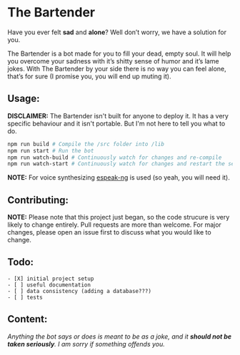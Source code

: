 
# The Bartender
Have you ever felt **sad** and **alone**? Well don’t worry, we have a solution for you.

The Bartender is a bot made for you to fill your dead, empty soul. It will help you overcome your sadness with it’s shitty sense of humor and it’s lame jokes. With The Bartender by your side there is no way you can feel alone, that’s for sure (I promise you, you will end up muting it).

## Usage:
**DISCLAIMER:** The Bartender isn't built for anyone to deploy it. It has a very specific behaviour and it isn't portable. But I'm not here to tell you what to do.
```bash
npm run build # Compile the /src folder into /lib
npm run start # Run the bot
npm run watch-build # Continuously watch for changes and re-compile
npm run watch-start # Continuously watch for changes and restart the server (it also enables the debugger)
```
**NOTE:** For voice synthesizing [espeak-ng](https://github.com/espeak-ng/espeak-ng) is used (so yeah, you will need it).

## Contributing:
**NOTE:** Please note that this project just began, so the code strucure is very likely to change entirely.
Pull requests are more than welcome. For major changes, please open an issue first to discuss what you would like to change.

## Todo:
```
- [X] initial project setup
- [ ] useful documentation
- [ ] data consistency (adding a database???)
- [ ] tests
```

## Content:
*Anything the bot says or does is meant to be as a joke, and it **should not be taken seriously**. I am sorry if something offends you.*
